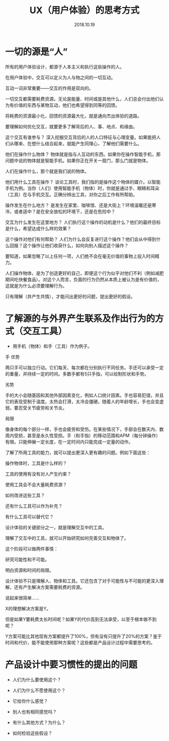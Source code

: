 ﻿---
layout: pages
title: UX（用户体验）的思考方式
date: 2018.10.19
tags: 用户体验
---
# 一切的源是“人”
所有的用户体验设计，都源于人本主义和执行这些操作的人。

在用户体验中，交互可以定义为人与物之间的一切互动。

互动一词非常重要——交互的作用是双向的。

一切交互都需要耗费资源。无论是能量、时间或是其他什么，人们总会付出他们认为有价值的东西与某物互动，他们也希望得到同等的回馈。

将耗费的资源最小化，回馈的资源最大化，就是通向杰出体验的道路。

要理解如何优化交互，就要更多了解背后的人、事、地点、和缘由。

这个交互有谁参与？
深入挖掘交互背后的人的人口特征与心理变量。如果能把人们从哪来、在想什么结合起来，就能产生同理心，了解他们需要什么。

他们在操作什么物体？
物体就是指与人互动的东西。如果你在操作智能手机，那问题中说的物体就是智能手机。如果你正在开关一扇门，那么门就是物体。

人们在操作什么，那个就是我们说的物体。

他们用什么工具在操作？
谈论工具时，我们指的是操作这个物体的媒介。以智能手机为例。当你（人们）使用智能手机（物体）时，你就是通过手、眼睛和耳朵（工具）在与手机交互。正确分辨出工具，对你之后工作有所帮助。

操作发生在什么地方？
是发生在家里、咖啡馆、还是大街上？环境温暖还是寒冷，或者适中？是在安全放松的环境下，还是在危险中？

交互为什么发生在这里地方？
人们执行这个操作的动机是什么？他们的最终目标是什么，希望达成什么样的效果？

这个操作对他们有何帮助？
人们为什么会反复进行这个操作？他们会从中得到什么回报？这个操作让他们收获什么，如何向别人描述这个操作？

要知道，如果忽略了以上任何一项，人们绝不会在毫无价值的事物上投入时间精力。

人们操作物体，是为了创造更好的自己，即便这个行为似乎对他们不利（例如减肥期间吃快餐食品）。对这个人而言，负面的行为仍然从本质上被认为是有价值的，这就是为什么必须要理解行为。

只有理解（并产生共情），才能问出更好的问题，提出更好的假设。

# 了解源的与外界产生联系及作出行为的方式（交互工具）
- 用手机（物体）和手（工具）作为例子。

手
优势

两只手可以独立行动。它们每天、每次都在分别执行不同任务。手还可以承受一定的重量，并持续一定的时间。多数手都有5只手指，可以绘制形状和手势。

劣势

手的大小会随基因和其他外部因素变化，例如人口统计因素。手也容易犯错，并且它的表现受制于温度。太热会打滑，太冷会僵硬。随着人的年龄增长，手也会变虚弱，要忍受关节疲劳和关节炎。

局限

像身体的每个部分一样，手也会疲劳和受伤。在某些情况下，手部会在数天内、数周内受损，甚至是永久性受损。手（和手指）的移动范围和APM（每分钟操作）有限。只能伸展一定长度，在一定时间内只能完成一定量的动作。

了解了所用工具的能力，就可以提出更深入更有趣的问题。例如下面这些：

操作物体时，工具是什么样的？

工具的使用有没有对人产生约束？

使用工具会不会大量耗费资源？

如何改进这些工具？

还有什么工具可以作为补充？

有什么工具可以替代它？

设计体验的关键部分之一，就是理解交互中的工具。

理解了交互中的工具，就可以开始研究如何完善交互和物体了。

这个阶段可以做两件事情：

研究可能性和不可能。

明白资源和时间的局限。

设计体验不只是理解人、物体和工具。它还包含了对于可能性与不可能的更深入理解，还有产生解决方案需要耗费的资源。

说起来很简单……

X的理想解决方案是Y。

但是如果Y要耗费太长时间呢？如果Y的代价高到无法承受，以至于根本做不到呢？

Y方案可能比其他现有方案都提升了100%，但有没有只提升了20%的方案？鉴于时间和代价，能不能使用那种方案呢？这些都是产品设计过程中需要思考的。

# 产品设计中要习惯性的提出的问题

- 人们为什么要使用这个？

- 人们为什么不愿使用这个？

- 它给你什么感觉？

- 别人也有相同感觉吗？

- 有什么其他方式？为什么？

- 如何检验这些假设？


